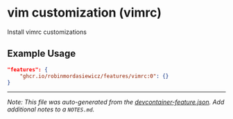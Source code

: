 
# vim customization (vimrc)

Install vimrc customizations

## Example Usage

```json
"features": {
    "ghcr.io/robinmordasiewicz/features/vimrc:0": {}
}
```





---

_Note: This file was auto-generated from the [devcontainer-feature.json](https://github.com/robinmordasiewicz/features/blob/main/src/vimrc/devcontainer-feature.json).  Add additional notes to a `NOTES.md`._
